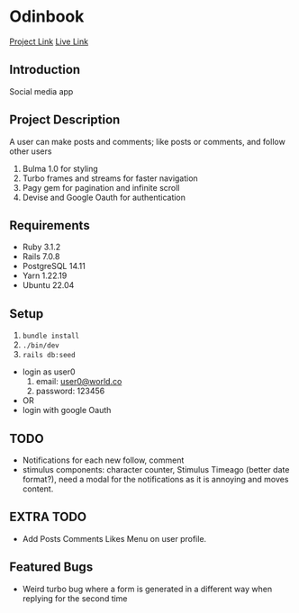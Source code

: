 # Odinbook

[Project Link](https://www.theodinproject.com/lessons/ruby-on-rails-rails-final-project)
[Live Link](#)

## Introduction
Social media app

## Project Description
A user can make posts and comments; like posts or comments, and follow other users

1. Bulma 1.0 for styling
2. Turbo frames and streams for faster navigation
3. Pagy gem for pagination and infinite scroll
4. Devise and Google Oauth for authentication


## Requirements
* Ruby 3.1.2
* Rails 7.0.8
* PostgreSQL 14.11
* Yarn 1.22.19
* Ubuntu 22.04

## Setup
1. ```bundle install```
2. ```./bin/dev```
3. ```rails db:seed```

* login as user0
  1. email: user0@world.co
  2. password: 123456
* OR
* login with google Oauth

## TODO
* Notifications for each new follow, comment
* stimulus components: character counter, Stimulus Timeago (better date format?), need a modal for the notifications as it is annoying and moves content.

## EXTRA TODO
* Add Posts Comments Likes Menu on user profile.

## Featured Bugs
* Weird turbo bug where a form is generated in a different way when replying for the second time